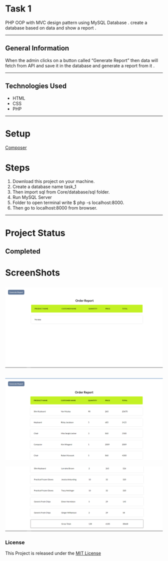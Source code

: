 # Task 1
PHP OOP with MVC design pattern using MySQL Database .
create a database based on data and show a report .

----------------
## General Information
When the admin clicks on a button called “Generate Report” then data will fetch from API and save it in the database and generate a report from it .

----------------

## Technologies Used
- HTML
- CSS
- PHP

-----------------
# Setup

[Composer](https://getcomposer.org)
# Steps
1. Download this project on your machine.
2. Create a database name task_1
3. Then import sql from Core/database/sql folder.
4. Run MySQL Server
5. Folder to open terminal write $ php -s localhost:8000.
6. Then go to localhost:8000 from browser.

-------------------------
# Project Status

Completed
-------------------------

# ScreenShots

![page](https://github.com/khoaizahmmed/Report-show-php/blob/main/screenshots/page1.png)
-----------------------
![page](https://github.com/khoaizahmmed/Report-show-php/blob/main/screenshots/page2.png)
-----------------------
![page](https://github.com/khoaizahmmed/Report-show-php/blob/main/screenshots/page3.png)

### License
This Project is released under the [MIT License](https://opensource.org/licenses/MIT)
